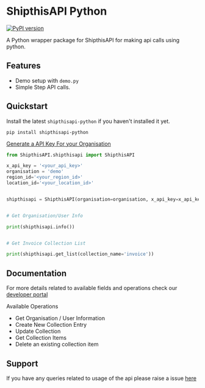 # ShipthisAPI Python 

[![PyPI version](https://badge.fury.io/py/shipthisapi-python.svg)](https://badge.fury.io/py/shipthisapi-python)

A Python wrapper package for ShipthisAPI for making api calls using python.


Features
--------

* Demo setup with ``demo.py``
* Simple Step API calls.

Quickstart
----------


Install the latest `shipthisapi-python`
if you haven't installed it yet.


    pip install shipthisapi-python


[Generate a API Key For your Organisation](https://shipthis.crisp.help/en/article/how-to-generate-an-api-key-1qnsq1d/?bust=1633352029281)


```python
from ShipthisAPI.shipthisapi import ShipthisAPI

x_api_key = '<your_api_key>'
organisation = 'demo'
region_id='<your_region_id>'
location_id='<your_location_id>'


shipthisapi = ShipthisAPI(organisation=organisation, x_api_key=x_api_key, region_id=region_id, location_id=location_id)


# Get Organisation/User Info 

print(shipthisapi.info())


# Get Invoice Collection List

print(shipthisapi.get_list(collection_name='invoice'))


```


Documentation
-----------

For more details related to available fields and operations check our [developer portal](https://developer.shipthis.co)


 Available Operations 

-  Get Organisation / User Information
-  Create New Collection Entry
-  Update Collection
-  Get Collection Items
-  Delete an existing collection item



Support
------------------

If you have any queries related to usage of the api please raise a issue [here](https://github.com/shipthisco/shipthisapi-python) 




